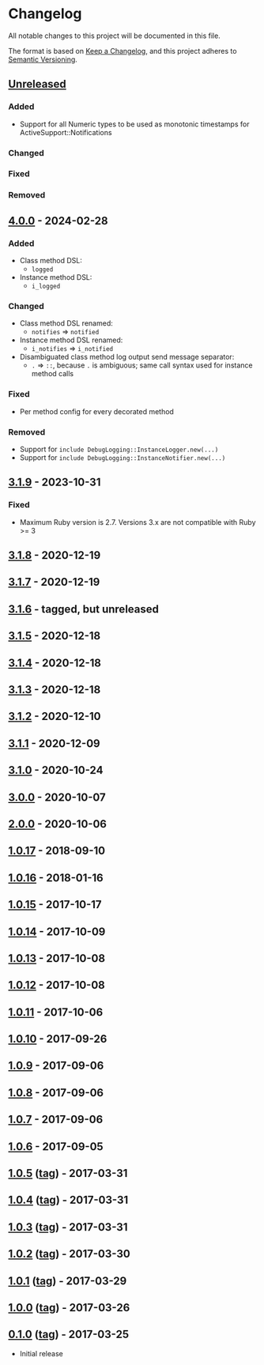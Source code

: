 # Changelog

All notable changes to this project will be documented in this file.

The format is based on [Keep a Changelog](https://keepachangelog.com/en/1.0.0/),
and this project adheres to [Semantic Versioning](https://semver.org/spec/v2.0.0.html).

## [Unreleased]
### Added
- Support for all Numeric types to be used as monotonic timestamps for ActiveSupport::Notifications
### Changed
### Fixed
### Removed

## [4.0.0] - 2024-02-28
### Added
- Class method DSL:
    - `logged`
- Instance method DSL:
    - `i_logged`
### Changed
- Class method DSL renamed:
  - `notifies` => `notified`
- Instance method DSL renamed:
  - `i_notifies` => `i_notified`
- Disambiguated class method log output send message separator:
  - `.` => `::`, because `.` is ambiguous; same call syntax used for instance method calls
### Fixed
- Per method config for every decorated method
### Removed
- Support for `include DebugLogging::InstanceLogger.new(...)`
- Support for `include DebugLogging::InstanceNotifier.new(...)`

## [3.1.9] - 2023-10-31
### Fixed
- Maximum Ruby version is 2.7. Versions 3.x are not compatible with Ruby >= 3

## [3.1.8] - 2020-12-19

## [3.1.7] - 2020-12-19

## [3.1.6] - tagged, but unreleased

## [3.1.5] - 2020-12-18

## [3.1.4] - 2020-12-18

## [3.1.3] - 2020-12-18

## [3.1.2] - 2020-12-10

## [3.1.1] - 2020-12-09

## [3.1.0] - 2020-10-24

## [3.0.0] - 2020-10-07

## [2.0.0] - 2020-10-06

## [1.0.17] - 2018-09-10

## [1.0.16] - 2018-01-16

## [1.0.15] - 2017-10-17

## [1.0.14] - 2017-10-09

## [1.0.13] - 2017-10-08

## [1.0.12] - 2017-10-08

## [1.0.11] - 2017-10-06

## [1.0.10] - 2017-09-26

## [1.0.9] - 2017-09-06

## [1.0.8] - 2017-09-06

## [1.0.7] - 2017-09-06

## [1.0.6] - 2017-09-05

## [1.0.5] ([tag][1.0.1t]) - 2017-03-31

## [1.0.4] ([tag][1.0.4t]) - 2017-03-31

## [1.0.3] ([tag][1.0.3t]) - 2017-03-31

## [1.0.2] ([tag][1.0.2t]) - 2017-03-30

## [1.0.1] ([tag][1.0.1t]) - 2017-03-29

## [1.0.0] ([tag][1.0.0t]) - 2017-03-26

## [0.1.0] ([tag][0.1.0t]) - 2017-03-25
- Initial release

[Unreleased]: https://gitlab.com/kettle-rb/kettle-soup-cover/-/compare/v4.0.0...HEAD
[4.0.0t]: https://gitlab.com/pboling/debug_logging/-/tags/v4.0.0
[4.0.0]: https://gitlab.com/kettle-rb/kettle-soup-cover/-/compare/v3.1.9...v4.0.0
[3.1.9t]: https://gitlab.com/pboling/debug_logging/-/tags/v3.1.9
[3.1.9]: https://gitlab.com/kettle-rb/kettle-soup-cover/-/compare/v3.1.8...v3.1.9
[3.1.8t]: https://gitlab.com/pboling/debug_logging/-/tags/v3.1.8
[3.1.8]: https://gitlab.com/kettle-rb/kettle-soup-cover/-/compare/v3.1.7...v3.1.8
[3.1.7t]: https://gitlab.com/pboling/debug_logging/-/tags/v3.1.7
[3.1.7]: https://gitlab.com/kettle-rb/kettle-soup-cover/-/compare/v3.1.6...v3.1.7
[3.1.6t]: https://gitlab.com/pboling/debug_logging/-/tags/v3.1.6
[3.1.6]: https://gitlab.com/kettle-rb/kettle-soup-cover/-/compare/v3.1.5...v3.1.6
[3.1.5t]: https://gitlab.com/pboling/debug_logging/-/tags/v3.1.5
[3.1.5]: https://gitlab.com/kettle-rb/kettle-soup-cover/-/compare/v3.1.4...v3.1.5
[3.1.4t]: https://gitlab.com/pboling/debug_logging/-/tags/v3.1.4
[3.1.4]: https://gitlab.com/kettle-rb/kettle-soup-cover/-/compare/v3.1.3...v3.1.4
[3.1.3t]: https://gitlab.com/pboling/debug_logging/-/tags/v3.1.3
[3.1.3]: https://gitlab.com/kettle-rb/kettle-soup-cover/-/compare/v3.1.2...v3.1.3
[3.1.2t]: https://gitlab.com/pboling/debug_logging/-/tags/v3.1.2
[3.1.2]: https://gitlab.com/kettle-rb/kettle-soup-cover/-/compare/v3.1.1...v3.1.2
[3.1.1t]: https://gitlab.com/pboling/debug_logging/-/tags/v3.1.1
[3.1.1]: https://gitlab.com/kettle-rb/kettle-soup-cover/-/compare/v3.1.0...v3.1.1
[3.1.0t]: https://gitlab.com/pboling/debug_logging/-/tags/v3.1.0
[3.1.0]: https://gitlab.com/kettle-rb/kettle-soup-cover/-/compare/v3.0.0...v3.1.0
[3.0.0t]: https://gitlab.com/pboling/debug_logging/-/tags/v3.0.0
[3.0.0]: https://gitlab.com/kettle-rb/kettle-soup-cover/-/compare/v2.0.0...v3.0.0
[2.0.0t]: https://gitlab.com/pboling/debug_logging/-/tags/v2.0.0
[2.0.0]: https://gitlab.com/kettle-rb/kettle-soup-cover/-/compare/v1.0.17...v2.0.0
[1.0.17t]: https://gitlab.com/pboling/debug_logging/-/tags/v1.0.17
[1.0.17]: https://gitlab.com/kettle-rb/kettle-soup-cover/-/compare/v1.0.16...v1.0.17
[1.0.16t]: https://gitlab.com/pboling/debug_logging/-/tags/v1.0.16
[1.0.16]: https://gitlab.com/kettle-rb/kettle-soup-cover/-/compare/v1.0.15...v1.0.16
[1.0.15t]: https://gitlab.com/pboling/debug_logging/-/tags/v1.0.15
[1.0.15]: https://gitlab.com/kettle-rb/kettle-soup-cover/-/compare/v1.0.14...v1.0.15
[1.0.14t]: https://gitlab.com/pboling/debug_logging/-/tags/v1.0.14
[1.0.14]: https://gitlab.com/kettle-rb/kettle-soup-cover/-/compare/v1.0.13...v1.0.14
[1.0.13t]: https://gitlab.com/pboling/debug_logging/-/tags/v1.0.13
[1.0.13]: https://gitlab.com/kettle-rb/kettle-soup-cover/-/compare/v1.0.12...v1.0.13
[1.0.12t]: https://gitlab.com/pboling/debug_logging/-/tags/v1.0.12
[1.0.12]: https://gitlab.com/kettle-rb/kettle-soup-cover/-/compare/v1.0.11...v1.0.12
[1.0.11t]: https://gitlab.com/pboling/debug_logging/-/tags/v1.0.11
[1.0.11]: https://gitlab.com/kettle-rb/kettle-soup-cover/-/compare/v1.0.10...v1.0.11
[1.0.10t]: https://gitlab.com/pboling/debug_logging/-/tags/v1.0.10
[1.0.10]: https://gitlab.com/kettle-rb/kettle-soup-cover/-/compare/v1.0.9...v1.0.10
[1.0.9t]: https://gitlab.com/pboling/debug_logging/-/tags/v1.0.9
[1.0.9]: https://gitlab.com/kettle-rb/kettle-soup-cover/-/compare/v1.0.8...v1.0.9
[1.0.8t]: https://gitlab.com/pboling/debug_logging/-/tags/v1.0.8
[1.0.8]: https://gitlab.com/kettle-rb/kettle-soup-cover/-/compare/v1.0.7...v1.0.8
[1.0.7t]: https://gitlab.com/pboling/debug_logging/-/tags/v1.0.7
[1.0.7]: https://gitlab.com/kettle-rb/kettle-soup-cover/-/compare/v1.0.6...v1.0.7
[1.0.6t]: https://gitlab.com/pboling/debug_logging/-/tags/v1.0.6
[1.0.6]: https://gitlab.com/kettle-rb/kettle-soup-cover/-/compare/v1.0.5...v1.0.6
[1.0.5t]: https://gitlab.com/pboling/debug_logging/-/tags/v1.0.5
[1.0.5]: https://gitlab.com/kettle-rb/kettle-soup-cover/-/compare/v1.0.4...v1.0.5
[1.0.4t]: https://gitlab.com/pboling/debug_logging/-/tags/v1.0.4
[1.0.4]: https://gitlab.com/kettle-rb/kettle-soup-cover/-/compare/v1.0.3...v1.0.4
[1.0.3t]: https://gitlab.com/pboling/debug_logging/-/tags/v1.0.3
[1.0.3]: https://gitlab.com/kettle-rb/kettle-soup-cover/-/compare/v1.0.2...v1.0.3
[1.0.2t]: https://gitlab.com/pboling/debug_logging/-/tags/v1.0.2
[1.0.2]: https://gitlab.com/kettle-rb/kettle-soup-cover/-/compare/v1.0.1...v1.0.2
[1.0.1t]: https://gitlab.com/pboling/debug_logging/-/tags/v1.0.1
[1.0.1]: https://gitlab.com/kettle-rb/kettle-soup-cover/-/compare/v1.0.0...v1.0.1
[1.0.0t]: https://gitlab.com/pboling/debug_logging/-/tags/v1.0.0
[1.0.0]: https://gitlab.com/kettle-rb/kettle-soup-cover/-/compare/v0.1.0...v1.0.0
[0.1.0t]: https://gitlab.com/pboling/debug_logging/-/tags/v0.1.0
[0.1.0]: https://gitlab.com/pboling/debug_logging/-/compare/f648ea6832aa85232d320b4c4acc4a84e44a83d3...v0.1.0
